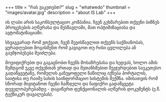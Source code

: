 +++
title = "რას ვაკეთებთ?"
slug = "whatwedo"
thumbnail = "images/avatar.jpg"
description = "about IS Lab"
+++


ის ლაბი არის საკონსულტაციო კომპანია. ჩვენ გეხმარებით თქვენი ბიზნეს პროცესების აღწერასა და შესწავლაში, მათ ოპტიმიზაციასა და ავტომატიზაციაში.

სხვაგვარად რომ ვთქვათ, ჩვენ შევისწავლით თქვენს საქმიანობას, ყურადღებით მოგისმენთ რომ გავიგოთ თუ რისი ცვლილება ან გაუმჯობესება შეიძლება.

მოვიფიქრებთ და გაგაცნობთ ჩვენს მოსაზრებასა და ხედვას, ხოლო ამის შემდგომ უკვე თქვენთან ერთად და შეთანხმებით შევჯერდებით საუკეთესო გადაწყვეტაზე, რომელის განუყოფელი ნაწილიც იქნება პორტალის, საიტისა თუ რაიმე სახის საინფორმაციო სისტემის შექმნა.
იმისათვის რომ სწორად მივიტანოთ ჩვენი ნამსჯელი და ნაფიქრი გადაწყვეტა დეველოპერებამდე - დაგიწერთ ფუნქციონალის აღწერის დოკუმენტს (ე.წ. ტექნიკურ დავალებას).